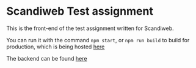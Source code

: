 # Scandiweb Test assignment

This is the front-end of the test assignment written for Scandiweb.

You can run it with the command `npm start`, or `npm run build` to build for production, which is being hosted [here](https://www.google.com)

The backend can be found [here](https://github.com/MarkV43/scandiweb-back)
